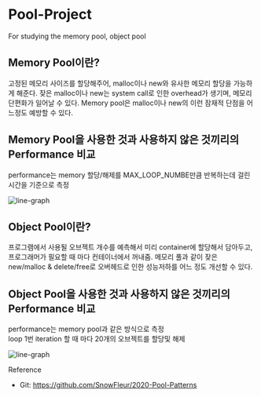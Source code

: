 # Pool-Project
For studying the memory pool, object pool


Memory Pool이란?
----------------
고정된 메모리 사이즈를 할당해주어, malloc이나 new와 유사한 메모리 할당을 가능하게 해준다. 잦은 malloc이나 new는 system call로 인한 overhead가 생기며, 메모리 단편화가 일어날 수 있다.
Memory pool은 malloc이나 new의 이런 잠재적 단점을 어느정도 예방할 수 있다.

Memory Pool을 사용한 것과 사용하지 않은 것끼리의 Performance 비교
--------------------------------------------------------
performance는 memory 할당/해제를 MAX_LOOP_NUMBE만큼 반복하는데 걸린 시간을 기준으로 측정

![line-graph](https://user-images.githubusercontent.com/38073072/125497378-46dcabbb-f439-401e-b2e7-9799a74921f6.png)


Object Pool이란?
----------------
프로그램에서 사용될 오브젝트 개수를 예측해서 미리 container에 할당해서 담아두고, 프로그래머가 필요할 때 마다 컨테이너에서 꺼내줌. 메모리 풀과 같이 잦은 new/malloc & delete/free로 오버헤드로 인한 성능저하를 어느 정도 개선할 수 있다.

Object Pool을 사용한 것과 사용하지 않은 것끼리의 Performance 비교
--------------------------------------------------------
performance는 memory pool과 같은 방식으로 측정  
loop 1번 iteration 할 때 마다 20개의 오브젝트를 할당및 해제

![line-graph](https://user-images.githubusercontent.com/38073072/126048272-2a3b67d5-fd2a-48bd-a1e5-288974970998.png)



Reference
* Git: https://github.com/SnowFleur/2020-Pool-Patterns
